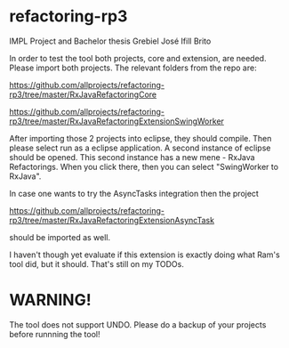 # refactoring-rp3
IMPL Project and Bachelor thesis Grebiel José Ifill Brito




In order to test the tool both projects, core and extension, are needed. 
Please import both projects. The relevant folders from the repo are:

https://github.com/allprojects/refactoring-rp3/tree/master/RxJavaRefactoringCore

https://github.com/allprojects/refactoring-rp3/tree/master/RxJavaRefactoringExtensionSwingWorker

After importing those 2 projects into eclipse, they should compile. 
Then please select run as a eclipse application. 
A second instance of eclipse should be opened. 
This second instance has a new mene - RxJava Refactorings. 
When you click there, then you can select "SwingWorker to RxJava". 

In case one wants to try the AsyncTasks integration then the project 

https://github.com/allprojects/refactoring-rp3/tree/master/RxJavaRefactoringExtensionAsyncTask 

should be imported as well. 

I haven't though yet evaluate if this extension is exactly doing what Ram's tool did, but it should. 
That's still on my TODOs.

# WARNING!
The tool does not support UNDO. Please do a backup of your projects before runnning the tool!
